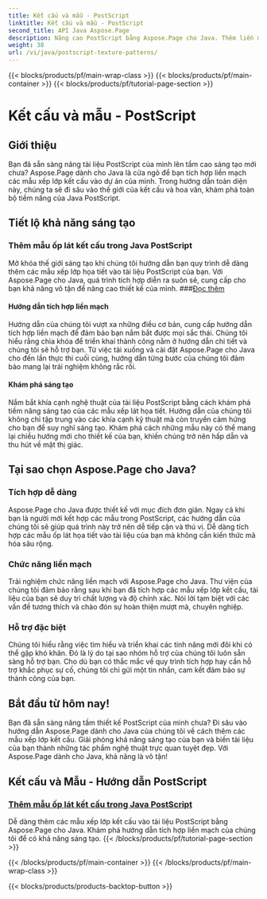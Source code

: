 ```yaml
---
title: Kết cấu và mẫu - PostScript
linktitle: Kết cấu và mẫu - PostScript
second_title: API Java Aspose.Page
description: Nâng cao PostScript bằng Aspose.Page cho Java. Thêm liền mạch các mẫu xếp lát kết cấu để có khả năng sáng tạo trong hướng dẫn Java PostScript chi tiết của chúng tôi.
weight: 38
url: /vi/java/postscript-texture-patterns/
---
```


{{< blocks/products/pf/main-wrap-class >}}
{{< blocks/products/pf/main-container >}}
{{< blocks/products/pf/tutorial-page-section >}}

# Kết cấu và mẫu - PostScript

## Giới thiệu

Bạn đã sẵn sàng nâng tài liệu PostScript của mình lên tầm cao sáng tạo mới chưa? Aspose.Page dành cho Java là cửa ngõ để bạn tích hợp liền mạch các mẫu xếp lớp kết cấu vào dự án của mình. Trong hướng dẫn toàn diện này, chúng ta sẽ đi sâu vào thế giới của kết cấu và hoa văn, khám phá toàn bộ tiềm năng của Java PostScript.

## Tiết lộ khả năng sáng tạo

### Thêm mẫu ốp lát kết cấu trong Java PostScript

 Mở khóa thế giới sáng tạo khi chúng tôi hướng dẫn bạn quy trình dễ dàng thêm các mẫu xếp lớp họa tiết vào tài liệu PostScript của bạn. Với Aspose.Page cho Java, quá trình tích hợp diễn ra suôn sẻ, cung cấp cho bạn khả năng vô tận để nâng cao thiết kế của mình. ###[Đọc thêm](./add-texture-tiling-pattern/)

#### Hướng dẫn tích hợp liền mạch

Hướng dẫn của chúng tôi vượt xa những điều cơ bản, cung cấp hướng dẫn tích hợp liền mạch để đảm bảo bạn nắm bắt được mọi sắc thái. Chúng tôi hiểu rằng chìa khóa để triển khai thành công nằm ở hướng dẫn chi tiết và chúng tôi sẽ hỗ trợ bạn. Từ việc tải xuống và cài đặt Aspose.Page cho Java cho đến lần thực thi cuối cùng, hướng dẫn từng bước của chúng tôi đảm bảo mang lại trải nghiệm không rắc rối.

#### Khám phá sáng tạo

Nắm bắt khía cạnh nghệ thuật của tài liệu PostScript bằng cách khám phá tiềm năng sáng tạo của các mẫu xếp lát họa tiết. Hướng dẫn của chúng tôi không chỉ tập trung vào các khía cạnh kỹ thuật mà còn truyền cảm hứng cho bạn để suy nghĩ sáng tạo. Khám phá cách những mẫu này có thể mang lại chiều hướng mới cho thiết kế của bạn, khiến chúng trở nên hấp dẫn và thu hút về mặt thị giác.

## Tại sao chọn Aspose.Page cho Java?

### Tích hợp dễ dàng

Aspose.Page cho Java được thiết kế với mục đích đơn giản. Ngay cả khi bạn là người mới kết hợp các mẫu trong PostScript, các hướng dẫn của chúng tôi sẽ giúp quá trình này trở nên dễ tiếp cận và thú vị. Dễ dàng tích hợp các mẫu ốp lát họa tiết vào tài liệu của bạn mà không cần kiến thức mã hóa sâu rộng.

### Chức năng liền mạch

Trải nghiệm chức năng liền mạch với Aspose.Page cho Java. Thư viện của chúng tôi đảm bảo rằng sau khi bạn đã tích hợp các mẫu xếp lớp kết cấu, tài liệu của bạn sẽ duy trì chất lượng và độ chính xác. Nói lời tạm biệt với các vấn đề tương thích và chào đón sự hoàn thiện mượt mà, chuyên nghiệp.

### Hỗ trợ đặc biệt

Chúng tôi hiểu rằng việc tìm hiểu và triển khai các tính năng mới đôi khi có thể gặp khó khăn. Đó là lý do tại sao nhóm hỗ trợ của chúng tôi luôn sẵn sàng hỗ trợ bạn. Cho dù bạn có thắc mắc về quy trình tích hợp hay cần hỗ trợ khắc phục sự cố, chúng tôi chỉ gửi một tin nhắn, cam kết đảm bảo sự thành công của bạn.

## Bắt đầu từ hôm nay!

Bạn đã sẵn sàng nâng tầm thiết kế PostScript của mình chưa? Đi sâu vào hướng dẫn Aspose.Page dành cho Java của chúng tôi về cách thêm các mẫu xếp lớp kết cấu. Giải phóng khả năng sáng tạo của bạn và biến tài liệu của bạn thành những tác phẩm nghệ thuật trực quan tuyệt đẹp. Với Aspose.Page dành cho Java, khả năng là vô tận!
## Kết cấu và Mẫu - Hướng dẫn PostScript
### [Thêm mẫu ốp lát kết cấu trong Java PostScript](./add-texture-tiling-pattern/)
Dễ dàng thêm các mẫu xếp lớp kết cấu vào tài liệu PostScript bằng Aspose.Page cho Java. Khám phá hướng dẫn tích hợp liền mạch của chúng tôi để có khả năng sáng tạo.
{{< /blocks/products/pf/tutorial-page-section >}}

{{< /blocks/products/pf/main-container >}}
{{< /blocks/products/pf/main-wrap-class >}}

{{< blocks/products/products-backtop-button >}}
